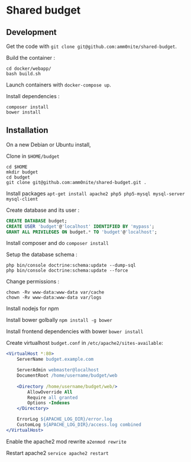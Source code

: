 # Shared budget

## Development

Get the code with `git clone git@github.com:amm0nite/shared-budget`.

Build the container :

```
cd docker/webapp/
bash build.sh
```

Launch containers with `docker-compose up`.

Install dependencies :

```
composer install
bower install
```

## Installation

On a new Debian or Ubuntu install,

Clone in `$HOME/budget`

```
cd $HOME
mkdir budget
cd budget
git clone git@github.com:amm0nite/shared-budget.git .
```

Install packages `apt-get install apache2 php5 php5-mysql mysql-server mysql-client`

Create database and its user :

```sql
CREATE DATABASE budget;
CREATE USER 'budget'@'localhost' IDENTIFIED BY 'mypass';
GRANT ALL PRIVILEGES ON budget.* TO 'budget'@'localhost';
```

Install composer and do `composer install`

Setup the database schema :

```
php bin/console doctrine:schema:update --dump-sql
php bin/console doctrine:schema:update --force
```

Change permissions :

```
chown -Rv www-data:www-data var/cache
chown -Rv www-data:www-data var/logs
```

Install nodejs for npm 

Install bower golbally `npm install -g bower`

Install frontend dependencies with bower `bower install`

Create virtualhost `budget.conf` in `/etc/apache2/sites-available`:

```apache
<VirtualHost *:80>
	ServerName budget.example.com

	ServerAdmin webmaster@localhost
	DocumentRoot /home/username/budget/web
	
	<Directory /home/username/budget/web/>
		AllowOverride All
		Require all granted
		Options -Indexes
	</Directory>

	ErrorLog ${APACHE_LOG_DIR}/error.log
	CustomLog ${APACHE_LOG_DIR}/access.log combined
</VirtualHost>
```

Enable the apache2 mod rewrite `a2enmod rewrite`

Restart apache2 `service apache2 restart`
